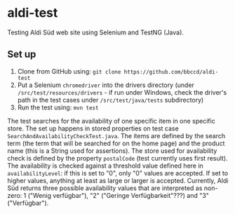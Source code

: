 # aldi-test
Testing Aldi Süd web site using Selenium and TestNG (Java).

## Set up

1. Clone from GitHub using: `git clone https://github.com/bbccd/aldi-test`
2. Put a Selenium `chromedriver` into the drivers directory (under `/src/test/resources/drivers` - if run under Windows, check the driver's path in the test cases under `/src/test/java/tests` subdirectory)
3. Run the test using: `mvn test`

The test searches for the availability of one specific item in one specific store. The set up happens in stored properties on test case `SearchAndAvailabilityCheckTest.java`. The items are defined by the search term (the term that will be searched for on the home page) and the product name (this is a String used for assertions). The store used for availability check is defined by the property `postalCode` (test currently uses first result). The availability is checked against a threshold value defined here in `availabilityLevel`: if this is set to "0", only "0" values are accepted. If set to higher values, anything at least as large or larger is accepted. Currently, Aldi Süd returns three possible availability values that are interpreted as non-zero: 1 ("Wenig verfügbar"), "2" ("Geringe Verfügbarkeit"???) and "3" ("Verfügbar").
